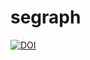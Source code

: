 # segraph

[![DOI](https://zenodo.org/badge/92789575.svg)](https://zenodo.org/badge/latestdoi/92789575)
